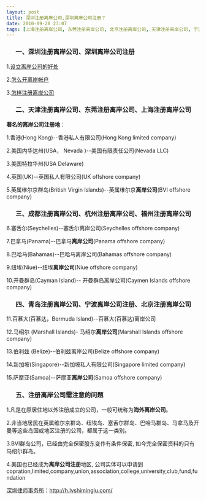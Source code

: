 ```yaml
---
layout: post
title: 深圳注册离岸公司,深圳离岸公司注册？
date: 2010-09-20 23:07
tags: [上海注册离岸公司, 东莞注册离岸公司, 北京注册离岸公司, 天津注册离岸公司, 宁波离岸公司注册, 成都注册离岸公司, 杭州注册离岸公司, 深圳法律顾问律师, 福州注册离岸公司, 离岸公司, 青岛注册离岸公司]
---
```

<ol>
<h3>一、深圳注册离岸公司、深圳离岸公司注册</h3>
</ol>
1.<a href="http://h.lvshiminglu.com/law/362.html" target="_blank">设立离岸公司的好处</a>

2.<a href="http://h.lvshiminglu.com/law/363.html" target="_blank">怎么开离岸帐户</a>

3.<a href="http://h.lvshiminglu.com/law/364.html" target="_blank">怎样注册离岸公司</a>
<ol>
<h3>二、天津注册离岸公司、东莞注册离岸公司、上海注册离岸公司</h3>
</ol>
<strong>著名的离岸公司注册地</strong>：

1.香港(Hong Kong)--香港私人有限公司(Hong Kong limited company)

2.美国内华达州(USA， Nevada )--美国有限责任公司(Nevada LLC)

3.美国特拉华州(USA Delaware)

4.英国(UK)--英国私人有限公司(UK offshore company)

5.英属维尔京群岛(British Virgin Islands)--英属维尔京<strong>离岸公司</strong>(BVI offshore company)
<ol>
<h3>三、成都注册离岸公司、杭州注册离岸公司、福州注册离岸公司</h3>
</ol>
6.塞舌尔(Seychelles)--塞舌尔离岸公司(Seychelles offshore company)

7.巴拿马(Panama)--巴拿马<strong>离岸公司</strong>(Panama offshore company)

8.巴哈马(Bahamas)--巴哈马离岸公司(Bahamas offshore company)

9.纽埃(Niue)--纽埃<strong>离岸公司</strong>(Niue offshore company)

10.开曼群岛(Cayman Island)-- 开曼群岛离岸公司(Caymen Islands offshore company)
<ol>
<h3>四、青岛注册离岸公司、宁波离岸公司注册、北京注册离岸公司</h3>
</ol>
11.百慕大(百慕达，Bermuda Island)--百慕大(百慕达)离岸公司

12.马绍尔 (Marshall Islands)- 马绍尔<strong>离岸公司</strong>(Marshall Islands offshore company)

13.伯利兹 (Belize)--伯利兹离岸公司(Belize offshore company)

14.新加坡(Singapore)--新加坡私人有限公司(Singapore limited company)

15.萨摩亚(Samoa)--萨摩亚<strong>离岸公司</strong>(Samoa offshore company)
<ol>
<h3>五、注册离岸公司需注意的问题</h3>
</ol>
1.凡是在原居住地以外注册成立的公司，一般可统称为<strong>海外离岸公司</strong>。

2.非当地居民在英属维尔京群岛、纽埃岛、塞舌尔群岛、巴哈马群岛、马拿马及开曼等这些岛国或地区注册的公司，都属于这一类别。

3.BVI群岛公司，已经由完全保密股东变作有条件保密, 如今完全保密资料的只有马绍尔群岛。

4.美国也已经成为<strong>离岸公司注册</strong>地区, 公司实体可以申请到copration,limited,company,union,association,college,university,club,fund,fundation

<a href="http://h.lvshiminglu.com/">深圳律师事务所</a>：<a href="http://h.lvshiminglu.com/">http://h.lvshiminglu.com/</a>

